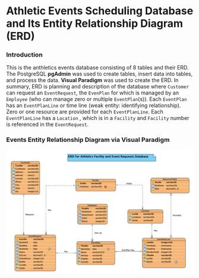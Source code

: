 # Athletic Events Scheduling Database and Its Entity Relationship Diagram (ERD)

### Introduction

This is the anthletics events database consisting of 8 tables and their ERD. The PostgreSQL **pgAdmin** was used to create tables, insert data into tables, and process the data. **Visual Paradigm** was used to create the ERD. In summary, ERD is planning and description of the database where `Customer` can request an `EventRequest`, the `EvenPlan` for which is managed by an `Employee` (who can manage zero or multiple `EventPlan`(s)). Each `EventPlan` has an `EventPlanLine` or time line (weak entity: identifying relationship). Zero or one resource are provided for each `EventPlanLine`. Each `EventPlanLine` has a `Location` , which is in a `Facility` and `Facility` number is referenced in the `EventRequest`.


### Events Entity Relationship Diagram  via **Visual Paradigm**

<img src="/ERD/ERD.png" width="800">